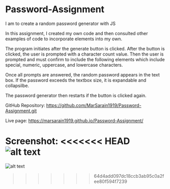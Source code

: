 # Password-Assignment
I am to create a random password generator with JS

In this assignment, I created my own code and then consulted other examples of code to incorporate elements into my own. 

The program initiates after the generate button is clicked. After the button is clicked, the user is prompted with a character count value. Then the user is prompted and must confirm to include the following elements which include special, numeric, uppercase, and lowercase characters.

Once all prompts are answered, the random password appears in the text box. If the password exceeds the textbox size, it is expandable and collapsilbe.

The password generator then restarts if the button is clicked again.

GitHub Repository: https://github.com/MarSarain1919/Password-Assignment.git

Live page: https://marsarain1919.github.io/Password-Assignment/

Screenshot: 
<<<<<<< HEAD
![alt text](https://docs.google.com/document/d/1QXUD7DP4kGFP8aD8iskuP9TLvfK2aTZBjsFaGU1qDks/edit?usp=sharing "Screenshot of my page")
=======
![alt text](screencapture.png "Screenshot of my page")
>>>>>>> 64d4add097dc18ccb3ab95c0a2fee80f594f7239
